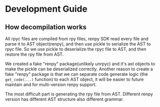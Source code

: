 # Development Guide

## How decompilation works

All rpyc files are compiled from rpy files, renpy SDK read every file and parse it to AST object(renpy), and then use pickle to serialize the AST to rpyc file. So we use pickle to deserialize the rpyc file to AST, and then restore the rpy file from AST.

We created a fake "renpy" package(unlikely unrpyc) and it's ast objects to make the pickle can be deserialized correctly.
Another reason to create a fake "renpy" package is that we can separate code generate logic (the `get_code(...)` function) to each AST object, it will be easier to future maintain and for multi-version renpy support.

The most difficult part is generating the rpy file from AST. Different renpy version has different AST structure also different grammar.
